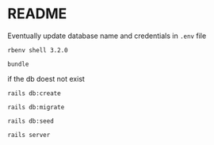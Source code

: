 # README

Eventually update database name and credentials in `.env` file

```shell
rbenv shell 3.2.0
```

```shell
bundle
```

if the db doest not exist

```shell
rails db:create
```

```shell
rails db:migrate
```

```shell
rails db:seed
```

```shell
rails server
```
